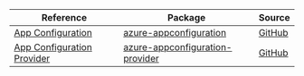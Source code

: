 | Reference | Package | Source |
|---|---|---|
|[App Configuration](appconfiguration-readme.md)|[azure-appconfiguration](https://pypi.org/project/azure-appconfiguration)|[GitHub](https://github.com/Azure/azure-sdk-for-python/blob/main/sdk/appconfiguration/azure-appconfiguration)|
|[App Configuration Provider](appconfiguration-provider-readme.md)|[azure-appconfiguration-provider](https://pypi.org/project/azure-appconfiguration-provider)|[GitHub](https://github.com/Azure/azure-sdk-for-python/blob/main/sdk/appconfiguration/azure-appconfiguration-provider)|
